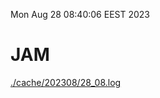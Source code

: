 Mon Aug 28 08:40:06 EEST 2023
# JAM
<a href='./cache/202308/28_08.log'>./cache/202308/28_08.log</a>
